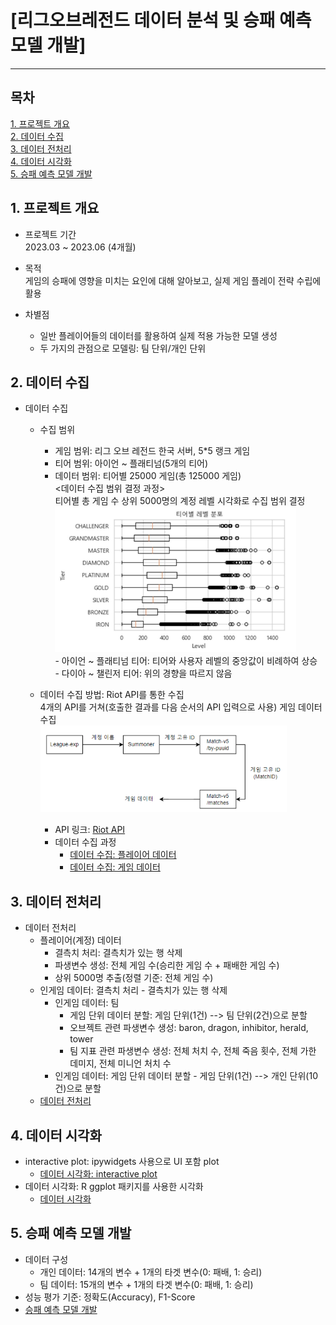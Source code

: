 # [리그오브레전드 데이터 분석 및 승패 예측 모델 개발]
---
## 목차
[1. 프로젝트 개요](#1-분석-개요)<br>
[2. 데이터 수집](#3-데이터-수집)<br>
[3. 데이터 전처리](#4-데이터-전처리)<br>
[4. 데이터 시각화](#5-데이터-시각화)<br>
[5. 승패 예측 모델 개발](#6-승패-예측-모델-개발)<br>

## 1. 프로젝트 개요
* 프로젝트 기간 <br>
    2023.03 ~ 2023.06 (4개월)

* 목적 <br>
    게임의 승패에 영향을 미치는 요인에 대해 알아보고, 실제 게임 플레이 전략 수립에 활용 

* 차별점
    - 일반 플레이어들의 데이터를 활용하여 실제 적용 가능한 모델 생성
    - 두 가지의 관점으로 모델링: 팀 단위/개인 단위
    

## 2. 데이터 수집
* 데이터 수집<br>
    + 수집 범위
        - 게임 범위: 리그 오브 레전드 한국 서버, 5*5 랭크 게임
        - 티어 범위: 아이언 ~ 플래티넘(5개의 티어)
        - 데이터 범위: 티어별 25000 게임(총 125000 게임)<br>
            <데이터 수집 범위 결정 과정><br>
                티어별 총 게임 수 상위 5000명의 계정 레벨 시각화로 수집 범위 결정<br>
                ![티어별 레벨 분포](image/image.png)<br>
                - 아이언 ~ 플래티넘 티어: 티어와 사용자 레벨의 중앙값이 비례하여 상승<br>
                - 다이아 ~ 챌린저 티어: 위의 경향을 따르지 않음

    + 데이터 수집 방법: Riot API를 통한 수집<br>
        4개의 API를 거쳐(호출한 결과를 다음 순서의 API 입력으로 사용) 게임 데이터 수집 <br>
        ![API 사용 순서](image/image-1.png)
        - API 링크: [Riot API](https://developer.riotgames.com/apis)
        - 데이터 수집 과정
            - [데이터 수집: 플레이어 데이터](https://github.com/yeji4268/BigData/blob/main/%EB%A6%AC%EA%B7%B8%EC%98%A4%EB%B8%8C%EB%A0%88%EC%A0%84%EB%93%9C%20%EB%B6%84%EC%84%9D/Data%20Collection/Data%20Collection_Summoner.ipynb)
            - [데이터 수집: 게임 데이터](https://github.com/yeji4268/BigData/blob/main/%EB%A6%AC%EA%B7%B8%EC%98%A4%EB%B8%8C%EB%A0%88%EC%A0%84%EB%93%9C%20%EB%B6%84%EC%84%9D/Data%20Collection/Data%20Collection_Game%20Data.ipynb)

## 3. 데이터 전처리
* 데이터 전처리
    + 플레이어(계정) 데이터
        - 결측치 처리: 결측치가 있는 행 삭제 
        - 파생변수 생성: 전체 게임 수(승리한 게임 수 + 패배한 게임 수)
        - 상위 5000명 추출(정렬 기준: 전체 게임 수)
    + 인게임 데이터: 결측치 처리 - 결측치가 있는 행 삭제
        - 인게임 데이터: 팀
            - 게임 단위 데이터 분할: 게임 단위(1건) --> 팀 단위(2건)으로 분할
            - 오브젝트 관련 파생변수 생성: baron, dragon, inhibitor, herald, tower
            - 팀 지표 관련 파생변수 생성: 전체 처치 수, 전체 죽음 횟수, 전체 가한 데미지, 전체 미니언 처치 수
        - 인게임 데이터: 게임 단위 데이터 분할 - 게임 단위(1건) --> 개인 단위(10건)으로 분할
    + [데이터 전처리](https://github.com/yeji4268/BigData/tree/main/%EB%A6%AC%EA%B7%B8%EC%98%A4%EB%B8%8C%EB%A0%88%EC%A0%84%EB%93%9C%20%EB%B6%84%EC%84%9D/Data%20Preprocessing)

## 4. 데이터 시각화
* interactive plot: ipywidgets 사용으로 UI 포함 plot
    - [데이터 시각화: interactive plot](https://github.com/yeji4268/BigData/tree/main/%EB%A6%AC%EA%B7%B8%EC%98%A4%EB%B8%8C%EB%A0%88%EC%A0%84%EB%93%9C%20%EB%B6%84%EC%84%9D/Data%20Visualization)
* 데이터 시각화: R ggplot 패키지를 사용한 시각화
    - [데이터 시각화](https://github.com/yeji4268/BigData/blob/main/%EB%A6%AC%EA%B7%B8%EC%98%A4%EB%B8%8C%EB%A0%88%EC%A0%84%EB%93%9C%20%EB%B6%84%EC%84%9D/Data%20Visualization/Data%20Visualization.Rmd)

## 5. 승패 예측 모델 개발 
* 데이터 구성
    - 개인 데이터: 14개의 변수 + 1개의 타겟 변수(0: 패배, 1: 승리)
    - 팀 데이터: 15개의 변수 + 1개의 타겟 변수(0: 패배, 1: 승리)
* 성능 평가 기준: 정확도(Accuracy), F1-Score
* [승패 예측 모델 개발](https://github.com/yeji4268/BigData/blob/main/%EB%A6%AC%EA%B7%B8%EC%98%A4%EB%B8%8C%EB%A0%88%EC%A0%84%EB%93%9C%20%EB%B6%84%EC%84%9D/Modeling/Modeling%26Factor%20Analysis.ipynb)

